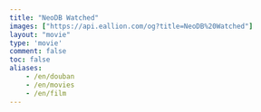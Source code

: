 ```yaml
---
title: "NeoDB Watched"
images: ["https://api.eallion.com/og?title=NeoDB%20Watched"]
layout: "movie"
type: 'movie'
comment: false
toc: false
aliases:
    - /en/douban
    - /en/movies
    - /en/film
---
```


